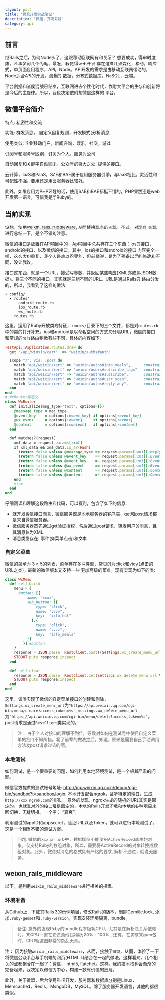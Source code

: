 ```yaml
---
layout: post
title: "微信开发实战笔记"
description: "微信，开发实践"
category: api
---
```


## 前言

继Rails之后，为何Node火了，这跟移动互联网有和关系？ 想要成功，得审时度势，凡事多问几个为毛。最近，我觉得web开发
存在这样几点变化，移动，响应式，单页面应用程序，API，Node。API开发的需求是由移动互联网带动的，Node适合API的开发。海量的
数据，分布式数据库，NoSQL，云端。

平台割据和诸侯混战已结束，互联网进去个性化时代，依附大平台的生存和创新将是今后的主旋律。所以，我也决定依附想微信这样的
平台。

## 微信平台简介

特点: 私密性和交流

功能: 群发消息， 自定义回复规则，开发模式(分析消息)

使用类似: 企业移动门户，新闻咨询，娱乐，社交，游戏

订阅号和服务号区别，订阅为个人，服务为公司

自动回复和关键字自动回复。公众号的强大之处: 提供的接口。

云计算，IaaS和PaaS，SAE和BAE属于应用服务器引擎，与IaaS相比，灵活性和可配性不强。要用还是用云服务器比较好。

此外，如果应用为PHP环境的话，使用SAE和BAE都挺不错的，PHP果然还是web开发第一语言，可惜我是学Ruby的。


## 当前实现

设想，使用[weixin_rails_middleware](https://github.com/lanrion/weixin_rails_middleware), 从而替换现有的实现。不过，对现有
实现进行总结一下，是个不错的注意。

微信的接口是放置在API项目中的，Api项目中总共存在三个东西：ios的接口，android的接口，以及微信的接口。其中，ios的接口和android的接口
内容完全一样，这么大的重复，我个人是难以忍受的，但前辈说，是为了预备以后的修改和不同，没让我改。

接口这东西，就是一个URL，接受写参数，并返回某些响应(XML亦或是JSON数据)。将三个不同的接口，其实就是三组不同的URL。URL是通过Rails的
路由分发的，所以，我看到了这样的做法: 

```
▾ config/
  ▾ routes/
      android_route.rb
      ios_route.rb
      wx_route.rb
    routes.rb
```

这里，运用了Ruby开放类的特征，`routes/`目录下的三个文件，都是对`routes.rb`中的类的打开补充。ios和android是以命名空间的方式来分隔URL，微信的接口
和常规的rails路由稍微有些不同，具体的内容如下: 

```ruby
TestApi::Application.routes.draw do
  get "/api/winxin/cert"  => "weixin/auths#auth"

  scope "/", via: :post do
    match "api/weixin/cert" => "weixin/auths#info_meals",      constraints: WxRouter.new("event", event: "CLICK", event_key: "info_meals")
    match "api/weixin/cert" => "weixin/users#subscribe_tags",  constraints: WxRouter.new("text",  content: /^tag/i)    
    match "api/weixin/cert" => "weixin/auths#subscribe",       constraints: WxRouter.new("event", event: "subscribe")
    match "api/weixin/cert" => "weixin/auths#user_scan",       constraints: WxRouter.new("event", event: "SCAN",  event_key: /\d+/)
    match "api/weixin/cert" => "weixin/auths#reply_any",       constraints: lambda {|r| r.params} # 接受参代码参数
  end
end
# WxRouter类定义
class WxRouter
  def initialize(msg_type="text", options={})
    @message_type = msg_type
    @event_key    = options[:event_key] if options[:event_key]
    @wx_event     = options[:event]     if options[:event]
    @content      = options[:content]   if options[:content]
  end

  def matches?(request)
    xml_data = request.params[:xml]
    if xml_data && xml_data.is_a?(Hash)
      (return false unless @message_type == request.params[:xml][:MsgType])  if @message_type
      (return false unless @event_key    == request.params[:xml][:EventKey]) if @event_key && @event_key.is_a?(String)
      (return false unless @event_key    =~ request.params[:xml][:EventKey]) if @event_key && @event_key.is_a?(Regexp)
      (return false unless @wx_event     == request.params[:xml][:Event])    if @wx_event
      (return false unless @content      == request.params[:xml][:Content])  if @content && @content.is_a?(String)
      (return false unless @content      =~ request.params[:xml][:Content])  if @content && @content.is_a?(Regexp)
    end
    true
  end
end
```

仔细阅读和理解这段路由和代码，可以看到，包含了如下的信息: 

* 就开发微信接口而言，微信服务器是本地服务器的客户端，get和post请求都是来自微信服务器。
* 微信服务器首先通过get验证授权，然后通过post请求，转发用户的消息，且其消息体为XML
* 消息类型存在: 事件(如菜单点击)和文本

### 自定义菜单

微信的菜单为 3 × 5的列表，菜单存在多种类型，常见的为click和view(点击的URL之类)，最新的微信版本又支持一些
更加高级的菜单。现有实现为如下的类: 

```ruby
class WxMenu
  def self.build
    menu = {
      button: [{
          name: "xxxx",
          sub_button: [{
              type: "click",
              name: "yyyy",
              key:  "info_hot"
            },{
              type: "click",
              name: "zzzz",
              key:  "info_meals"
          }]
        }] #button
    }
    response = JSON.parse  RestClient.post((Settings.wx_create_menu_url % WxAccessToken.token),  menu.to_json, content_type: "application/json")
    STDOUT.puts response.inspect
  end

  def self.clear
    response = JSON.parse  RestClient.get(Settings.wx_delete_menu_url % WxAccessToken.token)
    STDOUT.puts response.inspect
  end
end
```

这里，该类实现了微信的自定菜单接口的创建和删除，`Settings.wx_create_menu_url`为`"https://api.weixin.qq.com/cgi-bin/menu/create?access_token=%s"`, 
`Settings.wx_delete_menu_url`为`"https://api.weixin.qq.com/cgi-bin/menu/delete?access_token=%s"`。post请求是通过`RestClient`类实现的。

> 注： 由于个人对接口的理解不到位，导致对如何在测试号中使用自定义菜单的接口不知所措。看了前辈的做法之后，知道，原来是需要自己手动调用方法发post请求过去的啊。

### 本地测试

如何测试，是一个很重要的问题，如何利用本地环境测试，是一个极其严肃的问题。

微信官方提供的测试帐号地址: <http://mp.weixin.qq.com/debug/cgi-bin/sandbox?t=sandbox/login>, 本地开发配合[ngrok](https://ngrok.com/)，监听特定的端口，生成`http://xxx.ngrok.com`的URL。
意外的发现，ngrok生成的随机的URL其实是固定的，也就说对外的接口层是固定的，本地的Rails开发环境和本地的各种项目来回切换，无缝切换。一个字： “真爽”。

利用测试的appID和appsecret，验证URL以及Token，就可以进行本地测试了，这是一个相当不错的测试方案。

> 问题: 微信的xxx.xml.erb中，数据模型不能使用ActiveRecord原生的对象，仅支持Ruby的数组对象，所以，需要将ActiveRecord的对象转换成数组对象。此外，微信对消息的格式具有严格的要求,
> 解析不通过，就说无服务。

## weixin_rails_middleware

以下，是利用`weixin_rails_middleware`进行相关的探索。

### 环境准备

从Github上，下载其Rails 3的示例项目，修改Rails的版本，删除Gemfile.lock, 添加`.ruby-gemset`和`.ruby-version`，实现安装环境隔离，bundle。

> 备注: 意外的发现Ruby的bundle程序极耗CPU，尤其是在解析包关系依赖时，某CPU一直在正弦曲线(振幅为20% - 100%), 还有，在安装某gem包时，CPU轨迹图非常的杂乱无章。

注： 因为接触`weixin_rails_middleware`，从而，接触了`微盟`，从而，体验了一下将微信公众平台与手机端的网页(HTML 5)结合在一起的做法。这样看来，几个相关的点都聚合在一起了：微信，
html5, Ratchet。这样，我的技术栈也会渐渐的完备起来。我决定以微信为中心，构建一款有价值的应用。

此外，关于微盟，后台使用PHP开发，服务器和数据库分别是Linux，Memcached，Redis，MongoDB，MySQL。除了服务器开发语言，其他的都很类似。

